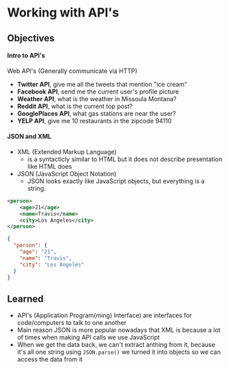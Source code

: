 # Working with API's

## Objectives

#### Intro to API's
Web API's (Generally communicate via HTTP)
- **Twitter API**, give me all the tweets that mention "ice cream"
- **Facebook API**, send me the current user's profile picture
- **Weather API**, what is the weather in Missoula Montana?
- **Reddit API**, what is the current top post?
- **GooglePlaces API**, what gas stations are near the user?
- **YELP API**, give me 10 restaurants in the zipcode 94110

#### JSON and XML
- XML (Extended Markup Language)
  - is a syntacticly similar to HTML but it does not describe presentation like HTML does
- JSON (JavaScript Object Notation)
  - JSON looks exactly like JavaScript objects, but everything is a string.

```xml
<person>
    <age>21</age>
    <name>Travis</name>
    <city>Los Angeles</city>
</person>
````

```json
{
  "person": {
    "age": "21",
    "name": "Travis",
    "city": "Los Angeles"
  }
}
```


## Learned
- API's (Application Program(ming) Interface) are interfaces for code/computers to talk to one another
- Main reason JSON is more popular nowadays that XML is because a lot of times when making API calls we use JavaScript
- When we get the data back, we can't extract anthing from it, because it's all one string using `JSON.parse()` we turned it into objects so we can access the data from it